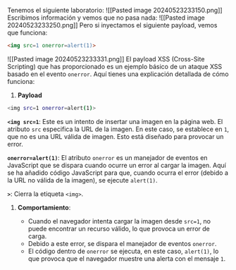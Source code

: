 Tenemos el siguiente laboratorio:
![[Pasted image 20240523233150.png]]
Escribimos información y vemos que no pasa nada:
![[Pasted image 20240523233250.png]]
Pero si inyectamos el siguiente payload, vemos que funciona:
```html
<img src=1 onerror=alert(1)>
```
![[Pasted image 20240523233331.png]]
El payload XSS (Cross-Site Scripting) que has proporcionado es un ejemplo básico de un ataque XSS basado en el evento `onerror`. Aquí tienes una explicación detallada de cómo funciona:

1. **Payload**
```bash
<img src=1 onerror=alert(1)>
```
**`<img src=1`**: Este es un intento de insertar una imagen en la página web. El atributo `src` especifica la URL de la imagen. En este caso, se establece en `1`, que no es una URL válida de imagen. Esto está diseñado para provocar un error.

**`onerror=alert(1)`**: El atributo `onerror` es un manejador de eventos en JavaScript que se dispara cuando ocurre un error al cargar la imagen. Aquí se ha añadido código JavaScript para que, cuando ocurra el error (debido a la URL no válida de la imagen), se ejecute `alert(1)`.

**`>`**: Cierra la etiqueta `<img>`.
    
1. **Comportamiento**:
    
    - Cuando el navegador intenta cargar la imagen desde `src=1`, no puede encontrar un recurso válido, lo que provoca un error de carga.
    - Debido a este error, se dispara el manejador de eventos `onerror`.
    - El código dentro de `onerror` se ejecuta, en este caso, `alert(1)`, lo que provoca que el navegador muestre una alerta con el mensaje `1`.